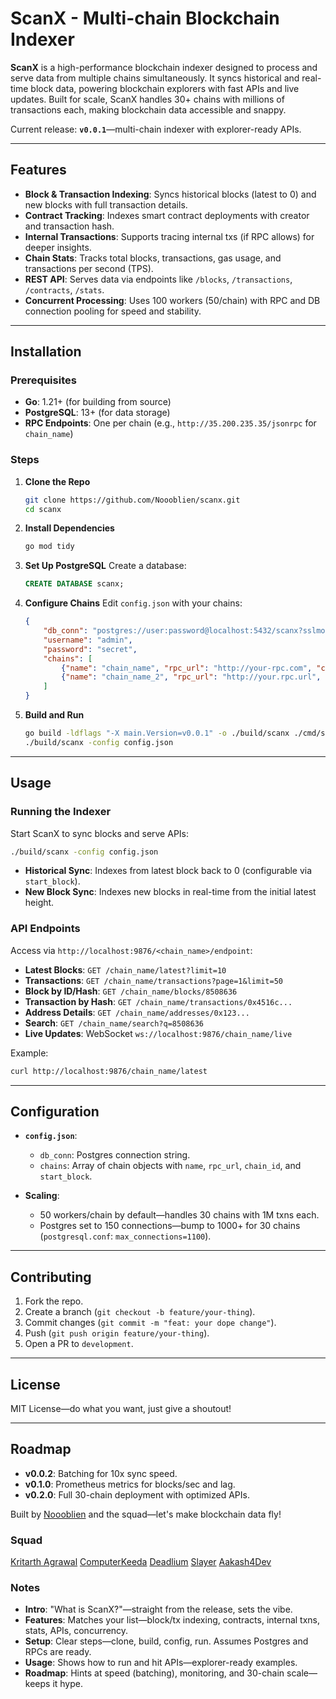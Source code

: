 # ScanX - Multi-chain Blockchain Indexer


**ScanX** is a high-performance blockchain indexer designed to process and serve data from multiple chains simultaneously. It syncs historical and real-time block data, powering blockchain explorers with fast APIs and live updates. Built for scale, ScanX handles 30+ chains with millions of transactions each, making blockchain data accessible and snappy.

Current release: **`v0.0.1`**—multi-chain indexer with explorer-ready APIs.

---

## Features

- **Block & Transaction Indexing**: Syncs historical blocks (latest to 0) and new blocks with full transaction details.
- **Contract Tracking**: Indexes smart contract deployments with creator and transaction hash.
- **Internal Transactions**: Supports tracing internal txs (if RPC allows) for deeper insights.
- **Chain Stats**: Tracks total blocks, transactions, gas usage, and transactions per second (TPS).
- **REST API**: Serves data via endpoints like `/blocks`, `/transactions`, `/contracts`, `/stats`.
- **Concurrent Processing**: Uses 100 workers (50/chain) with RPC and DB connection pooling for speed and stability.

---

## Installation

### Prerequisites
- **Go**: 1.21+ (for building from source)
- **PostgreSQL**: 13+ (for data storage)
- **RPC Endpoints**: One per chain (e.g., `http://35.200.235.35/jsonrpc` for `chain_name`)

### Steps
1. **Clone the Repo**
   ```bash
   git clone https://github.com/Noooblien/scanx.git
   cd scanx
   ```

2. **Install Dependencies**
   ```bash
   go mod tidy
   ```

3. **Set Up PostgreSQL**
   Create a database:
   ```sql
   CREATE DATABASE scanx;
   ```

4. **Configure Chains**
   Edit `config.json` with your chains:
   ```json
   {
       "db_conn": "postgres://user:password@localhost:5432/scanx?sslmode=disable",
       "username": "admin",
       "password": "secret",
       "chains": [
           {"name": "chain_name", "rpc_url": "http://your-rpc.com", "chain_id": 98765, "start_block": 0},
           {"name": "chain_name_2", "rpc_url": "http://your.rpc.url", "chain_id": 76557, "start_block": 0}
       ]
   }
   ```

5. **Build and Run**
   ```bash
   go build -ldflags "-X main.Version=v0.0.1" -o ./build/scanx ./cmd/scanx
   ./build/scanx -config config.json
   ```

---

## Usage

### Running the Indexer
Start ScanX to sync blocks and serve APIs:
```bash
./build/scanx -config config.json
```

- **Historical Sync**: Indexes from latest block back to 0 (configurable via `start_block`).
- **New Block Sync**: Indexes new blocks in real-time from the initial latest height.

### API Endpoints
Access via `http://localhost:9876/<chain_name>/endpoint`:
- **Latest Blocks**: `GET /chain_name/latest?limit=10`
- **Transactions**: `GET /chain_name/transactions?page=1&limit=50`
- **Block by ID/Hash**: `GET /chain_name/blocks/8508636`
- **Transaction by Hash**: `GET /chain_name/transactions/0x4516c...`
- **Address Details**: `GET /chain_name/addresses/0x123...`
- **Search**: `GET /chain_name/search?q=8508636`
- **Live Updates**: WebSocket `ws://localhost:9876/chain_name/live`

Example:
```bash
curl http://localhost:9876/chain_name/latest
```

---

## Configuration

- **`config.json`**:
  - `db_conn`: Postgres connection string.
  - `chains`: Array of chain objects with `name`, `rpc_url`, `chain_id`, and `start_block`.

- **Scaling**: 
  - 50 workers/chain by default—handles 30 chains with 1M txns each.
  - Postgres set to 150 connections—bump to 1000+ for 30 chains (`postgresql.conf`: `max_connections=1100`).

---


## Contributing
1. Fork the repo.
2. Create a branch (`git checkout -b feature/your-thing`).
3. Commit changes (`git commit -m "feat: your dope change"`).
4. Push (`git push origin feature/your-thing`).
5. Open a PR to `development`.

---

## License
MIT License—do what you want, just give a shoutout!

---

## Roadmap
- **v0.0.2**: Batching for 10x sync speed.
- **v0.1.0**: Prometheus metrics for blocks/sec and lag.
- **v0.2.0**: Full 30-chain deployment with optimized APIs.

Built by [Noooblien](https://github.com/Noooblien) and the squad—let's make blockchain data fly!

### Squad
[Kritarth Agrawal](https://github.com/kritarth1107)
[ComputerKeeda](https://github.com/ComputerKeeda)
[Deadlium](https://github.com/deadlium)
[Slayer](https://github.com/SlayeR6889)
[Aakash4Dev](https://github.com/aakash4dev)

### Notes
- **Intro**: "What is ScanX?"—straight from the release, sets the vibe.
- **Features**: Matches your list—block/tx indexing, contracts, internal txns, stats, APIs, concurrency.
- **Setup**: Clear steps—clone, build, config, run. Assumes Postgres and RPCs are ready.
- **Usage**: Shows how to run and hit APIs—explorer-ready examples.
- **Roadmap**: Hints at speed (batching), monitoring, and 30-chain scale—keeps it hype.


